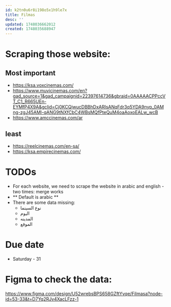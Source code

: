 ```yaml
---
id: k2tn0u6r8i198o5x1h9le7x
title: Filmas
desc: ''
updated: 1748036662012
created: 1748035688947
---
```


# Scraping those website:

## Most important
- https://ksa.voxcinemas.com/
- https://www.muvicinemas.com/en?gad_source=1&gad_campaignid=22397614736&gbraid=0AAAAACPPccVT_C1_R665UEn-EYMfP4X9A&gclid=Cj0KCQjwucDBBhDxARIsANqFdr3q5YDA9nyp_0AMng-zgJ45AMl-qANG9tNXfCbC4WBsMQfPteQuM4oaAoxoEALw_wcB
- https://www.amccinemas.com/ar
## least
- https://reelcinemas.com/en-sa/
- https://ksa.empirecinemas.com/


# TODOs
- For each website, we need to scrape the website in arabic and english - two times: merge works
- ** Default is arabic **
- There are some data missing:
  - نوع السينما
  - اليوم
  - المدينه
  - الموقع
 


# Due date
- Saturday - 31

# Figma to check the data:
https://www.figma.com/design/U52wrebsBPS658GZftYvqe/Filmasa?node-id=53-33&t=D7Yq2RJv4XacLFzz-1
